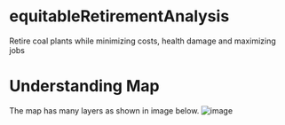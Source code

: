 # equitableRetirementAnalysis
Retire coal plants while minimizing costs, health damage and maximizing jobs

# Understanding Map

The map has many layers as shown in image below.
![image](https://user-images.githubusercontent.com/83797218/123559831-7d168600-d76c-11eb-91ec-cf7924de9919.png)
